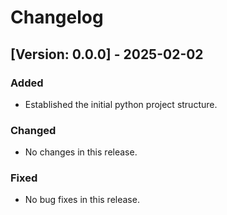 # Changelog

## [Version: 0.0.0] - 2025-02-02

### Added

- Established the initial python project structure.

### Changed

- No changes in this release.

### Fixed

- No bug fixes in this release.
